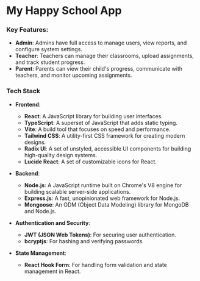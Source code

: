 # My Happy School App

### Key Features:
- **Admin**: Admins have full access to manage users, view reports, and configure system settings.
- **Teacher**: Teachers can manage their classrooms, upload assignments, and track student progress.
- **Parent**: Parents can view their child's progress, communicate with teachers, and monitor upcoming assignments.

### Tech Stack

- **Frontend**:
  - **React**: A JavaScript library for building user interfaces.
  - **TypeScript**: A superset of JavaScript that adds static typing.
  - **Vite**: A build tool that focuses on speed and performance.
  - **Tailwind CSS**: A utility-first CSS framework for creating modern designs.
  - **Radix UI**: A set of unstyled, accessible UI components for building high-quality design systems.
  - **Lucide React**: A set of customizable icons for React.
  
- **Backend**:
  - **Node.js**: A JavaScript runtime built on Chrome's V8 engine for building scalable server-side applications.
  - **Express.js**: A fast, unopinionated web framework for Node.js.
  - **Mongoose**: An ODM (Object Data Modeling) library for MongoDB and Node.js.

- **Authentication and Security**:
  - **JWT (JSON Web Tokens)**: For securing user authentication.
  - **bcryptjs**: For hashing and verifying passwords.

- **State Management**:
  - **React Hook Form**: For handling form validation and state management in React.
